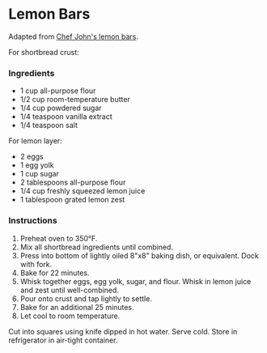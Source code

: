 # Lemon Bars

Adapted from [Chef John's lemon bars](http://foodwishes.blogspot.com/2013/05/lemon-bars-for-lasting-mothers-day.html).

For shortbread crust:
### Ingredients

- 1 cup all-purpose flour
- 1/2 cup room-temperature butter
- 1/4 cup powdered sugar
- 1/4 teaspoon vanilla extract
- 1/4 teaspoon salt

For lemon layer:
- 2 eggs
- 1 egg yolk
- 1 cup sugar
- 2 tablespoons all-purpose flour
- 1/4 cup freshly squeezed lemon juice
- 1 tablespoon grated lemon zest

### Instructions

1. Preheat oven to 350&deg;F.
2. Mix all shortbread ingredients until combined.
3. Press into bottom of lightly oiled 8"x8" baking dish, or equivalent. Dock with fork.
4. Bake for 22 minutes.
5. Whisk together eggs, egg yolk, sugar, and flour. Whisk in lemon juice and zest until well-combined. 
6. Pour onto crust and tap lightly to settle.
7. Bake for an additional 25 minutes.
8. Let cool to room temperature.

Cut into squares using knife dipped in hot water. Serve cold. Store in refrigerator in air-tight container.